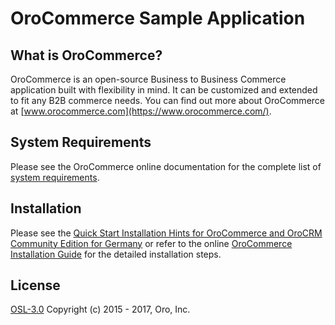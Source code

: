 OroCommerce Sample Application
==============================

What is OroCommerce?
--------------------

OroCommerce is an open-source Business to Business Commerce application built with flexibility in mind. It can be customized and extended to fit any B2B commerce needs.
You can find out more about OroCommerce at [www.orocommerce.com](https://www.orocommerce.com/).

System Requirements
-------------------

Please see the OroCommerce online documentation for the complete list of [system requirements](https://www.orocommerce.com/documentation/current/system-requirements).

Installation
------------

Please see the [Quick Start Installation Hints for OroCommerce and OroCRM Community Edition for Germany](https://www.orocommerce.com/documentation/current/install-upgrade/installation-quick-start-dev/commerce-crm-de) or refer to the online [OroCommerce Installation Guide](https://www.orocommerce.com/documentation/current/install-upgrade) for the detailed installation steps.

License
-------
 
[OSL-3.0](LICENSE) Copyright (c) 2015 - 2017, Oro, Inc.
